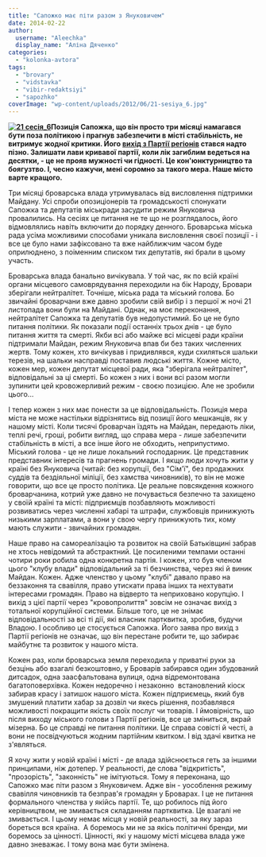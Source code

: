 ```yaml
---
title: "Сапожко має піти разом з Януковичем"
date: 2014-02-22
author: 
  username: "Aleechka"
  display_name: "Аліна Дяченко"
categories: 
  - "kolonka-avtora"
tags: 
  - "brovary"
  - "vidstavka"
  - "vibir-redaktsiyi"
  - "sapozhko"
coverImage: "wp-content/uploads/2012/06/21-sesiya_6.jpg"
---
```


**[![21 сесія_6](https://mpz.brovary.org/wp-content/uploads/2012/06/21-sesiya_6.jpg)](https://mpz.brovary.org/wp-content/uploads/2012/06/21-sesiya_6.jpg)Позиція Сапожка, що він просто три місяці намагався бути поза політикою і прагнув забезпечити в місті стабільність, не витримує жодної критики. Його [вихід з Партії регіонів](http://brovary.kiev.ua/of%D1%96ts%D1%96ina-zayava-brovarskogo-m%D1%96skogo-golovi-sapozhka-%D1%96v) стався надто пізно. Залишати лави кривавої партії, коли лік загиблим ведеться на десятки, - це не прояв мужності чи гідності. Це кон'юнктурництво та боягузтво. І, чесно кажучи, мені соромно за такого мера. Наше місто варте кращого.**

Три місяці броварська влада утримувалась від висловлення підтримки Майдану. Усі спроби опозиціонерів та громадськості спонукати Сапожка та депутатів міськради засудити режим Януковича провалились. На сесіях це питання не те що не розглядалось, його відмовлялись навіть включити до порядку денного. Броварська міська рада усіма можливими способами уникала висловлення своєї позиції - і все це було нами зафіксовано та вже найближчим часом буде оприлюднено, з поіменним списком тих депутатів, які брали в цьому участь.

Броварська влада банально вичікувала. У той час, як по всій країні органи місцевого самоврядування переходили на бік Народу, Бровари зберігали нейтралітет. Точніше, міська рада та міський голова. Бо звичайні броварчани вже давно зробили свій вибір і з першої ж ночі 21 листопада вони були на Майдані. Однак, на моє переконання, нейтралітет Сапожка та депутатів був недопустимий. Бо це не було питання політики. Як показали події останніх трьох днів - це було питання життя та смерті. Якби всі або майже всі місцеві ради країни підтримали Майдан, режим Януковича впав би без таких численних жертв. Тому кожен, хто вичікував і придивлявся, куди схиляться шальки терезів, на шальки насправді поставив людські життя. Кожне місто, кожен мер, кожен депутат місцевої ради, яка "зберігала нейтралітет", відповідальні за ці смерті. Бо кожен з них і вони всі разом могли зупинити цей кровожерливий режим - своєю позицією. Але не зробили цього...

І тепер кожен з них має понести за це відповідальність. Позиція мера міста не може настільки відрізнятись від позиції його мешканців, як у нашому місті. Коли тисячі броварчан їздять на Майдан, передають ліки, теплі речі, гроші, робити вигляд, що справа мера - лише забезпечити стабільність в місті, а все інше його не обходить, неприпустимо. Міський голова - це не лише локальний господарник. Це представник представник інтересів та прагнень громади. І якщо люди хочуть жити у країні без Януковича (читай: без корупції, без "Сім'ї", без продажних суддів та бездіяльної міліції, без хамства чиновників), то він не може говорити, що все це просто політика. Це реальне повсякдення кожного броварчанина, котрий уже давно не почувається безпечно та захищено у своїй країні та місті: підприємців позбавляють можливості розвиватись через численні хабарі та штрафи, службовців принижують низькими зарплатами, а вони у свою чергу принижують тих, кому мають служити - звичайних громадян.

Наше право на самореалізацію та розвиток на своїй Батьківщині забрав не хтось невідомий та абстрактний. Це посиленими темпами останні чотири роки робила одна конкретна партія. І кожен, хто був членом цього "клубу влади" відповідальний за ті безчинства, через які й виник Майдан. Кожен. Адже членство у цьому "клубі" давало право на беззаконня та свавілля, право утискати права інших та нехтувати інтересами громадян. Право на відверто та неприховано корупцію. І вихід з цієї партії через "кровопролиття" зовсім не означає вихід з тотальної корупційної системи. Більше того, це не знімає відповідальності за всі ті дії, які власник партквитка, зробив, будучи Владою. І особливо це стосується Сапожка. Його заява про вихід з Партії регіонів не означає, що він перестане робити те, що забирає майбутнє та розвиток у нашого міста.

Кожен раз, коли броварська земля переходила у приватні руки за безцінь або взагалі безкоштовно, у Броварів забирався один збудований дитсадок, одна заасфальтована вулиця, одна відремонтована багатоповерхівка. Кожен недоречно і незаконно  встановлений кіоск забирав красу і затишок нашого міста. Кожен підприємець, який був змушений платити хабар за дозвіл чи якесь рішення, позбавлявся можливості покращити якість своїх послуг чи товарів. І ймовірність, що після виходу міського голови з Партії регіонів, все це зміниться, вкрай мізерна. Бо це справді не питання політики. Це справа совісті й честі, а вони не посвідчуються жодним партійним квитком. І від здачі квитка не з'являться.

Я хочу жити у новій країні і місті - де влада здійснюється геть за іншими принципами, ніж дотепер. У реальності, де слова "відкритість", "прозорість", "законність" не імітуються. Тому я переконана, що Сапожко має піти разом з Януковичем. Адже він - уособлення режиму свавілля чиновників та безправ'я громадян у Броварах. І це не питання формального членства у якійсь партії. Те, що робилось під його керівництвом, не змивається складанням партквитка. Це взагалі не змивається. І цьому немає місця у новій реальності, за яку зараз бореться вся країна.  А боремось ми не за якісь політичні бренди, ми боремось за цінності. Цінності, які у нашому місті місцева влада уже давно зневажає. І тому вона має бути змінена.
